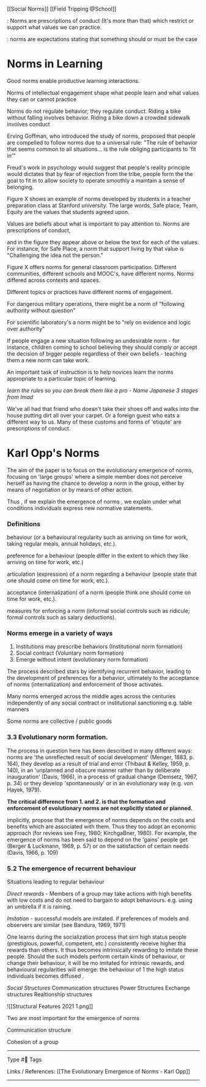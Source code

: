 [[Social Norms]]
[[Field Tripping @School]]

: Norms are prescriptions of conduct (It's more than that) which restrict or support what values we can practice.

: norms are expectations stating that something should or must be the case



# Norms in Learning
Good norms enable productive learning interactions. 

Norms of intellectual engagement shape what people learn and what values they can or cannot practice

Norms do not regulate behavior; they regulate conduct. Riding a bike without falling involves behavior. Riding a bike down a crowded sidewalk involves conduct 

Erving Goffman, who introduced the study of norms, proposed that people are compelled to follow norms due to a universal rule: "The rule of behavior that seems common to all situations... is the rule obliging participants to 'fit in'" 

Freud's work in psychology would suggest that people's reality principle would dictates that by fear of rejection from the tribe, people form the the goal to fit in to allow society to operate smoothly a maintain a sense of belonging.

Figure X shows an example of norms developed by students in a teacher preparation class at Stanford university. The large words, Safe place, Team, Equity are the values that students agreed upon. 

Values are beliefs about what is important to pay attention to. 
Norms are prescriptions of conduct, 

and in the figure they appear above or below the text for each of the values. For instance, for Safe Place, a norm that support living by that value is "Challenging the idea not the person."

Figure X offers norms for general classroom participation. Different communities, different schools and MOOC's, have different norms. Norms differed across contexts and spaces. 

Different topics or practices have different norms of engagement. 

For dangerous military operations, there might be a norm of "following authority without question"

For scientific laboratory's a norm might be to "rely on evidence and logic over authority"

If people engage a new situation following an undesirable norm - for instance, children coming to school believing they should comply or accept the decision of bigger people regardless of their own beliefs - teaching them a new norm can take work. 

An important task of instruction is to help novices learn the norms appropriate to a particular topic of learning. 

*learn the rules so you can break them like a pro - Name*
*Japanese 3 stages from Imad*

We've all had that friend who doesn't take their shoes off and walks into the house putting dirt all over your carpet. Or a foreign guest who eats a different way to us. Many of these customs and forms of 'etiqute' are prescriptions of conduct. 


# Karl Opp's Norms
The aim of the paper is to focus on the evolutionary emergence of norms, focusing on 'large groups' where a simple member does not perceive herself as having the chance to develop a norm in the group, either by means of negotiation or by means of other action.

Thus , if we explain the emergence of norms , we explain under what conditions individuals express new normative statements.

### Definitions
 
behaviour (or a behavioural regularity such as arriving on time for work, taking regular meals, annual holidays, etc.).

preference for a behaviour (people differ in the extent to which they like arriving on time for work, etc.)

articulation (expression) of a norm regarding a behaviour (people state that one should come on time for work, etc.).

acceptance (internalization) of a norm (people think one should come on time for work, etc.).

measures for enforcing a norm (informal social controls such as ridicule; formal controls such as salary deductions).



### Norms emerge in a variety of ways 

1. Institutions may prescribe behaviors (Institutional norm formation)
2. Social contract (Voluntary norm formation)
3. Emerge without intent (evolutionary norm formation)

The process described stars by identifying recurrent behavior, leading to the development of preferences for a behavior, ultimately to the acceptance of norms (internalization) and enforcement of those activates.

Many norms emerged across the middle ages across the centuries independently of any social contract or institutional sanctioning
e.g. table manners 

Some norms are collective / public goods


### 3.3 Evolutionary norm formation.

The process in question here has been described in many different ways: norms are 'the unreflected result of social development' (Menger, 1883, p. 164), they develop as a result of trial and error (Thibaut & Kelley, 1959, p. 140), in an 'unplanned and obscure manner rather than by deliberate inauguration' (Davis, 1966), in a process of gradual change (Demsetz, 1967, p. 34) or they develop 'spontaneously' or in an evolutionary way (e.g. von Hayek, 1979).

**The critical difference from 1. and 2. is that the formation and enforcement of evolutionary norms are not explicitly stated or planned.**

 
implicitly, propose that the emergence of norms depends on the costs and benefits which are associated with them. Thus they too adopt an economic approach (for reviews see Frey, 1980; KirchgaBner, 1980). For example, the emergence of norms has been said to depend on the 'gains' people get (Berger & Luckmann, 1969, p. 57) or on the satisfaction of certain needs (Davis, 1966, p. 109)


### 5.2 The emergence of recurrent behaviour


Situations leading to regular behaviour

*Direct rewards* - Members of a group may take actions with high benefits with low costs and do not need to bargain to adopt behaviours. e.g. using an umbrella if it is raining.

*Imitation* - successful models are imitated. if preferences of models and observers are similar (see Bandura, 1969, 1971)

One learns during the socialization process that sirn high status people (prestigious, powerful, competent, etc.) consistently receive higher tha rewards than others. It thus becomes intrinsically rewarding to imitate these people. Should the such models perform certain kinds of behaviour, or change their behaviour, it will be mo imitated for intrinsic rewards, and behavioural regularities will emerge: the behaviour of 1 the high status individuals becomes diffused .

*Social Structures*
Communication structures
Power Structures
Exchange structures
Realtionship structures

![[Structural Features 2021 1.png]]

Two are most important for the emergence of norms

Communication structure 

Cohesion of a group



---
Type #🌲
Tags 

Links / References:
[[The Evolutionary Emergence of Norms - Karl Opp]]


---